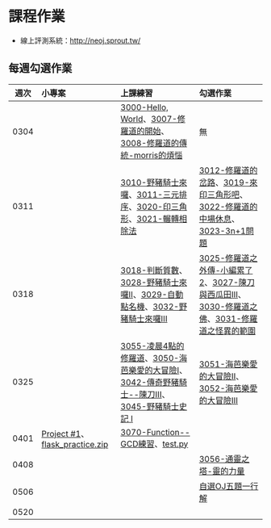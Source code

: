 # 課程作業

* 線上評測系統：http://neoj.sprout.tw/

## 每週勾選作業


| 週次   | 小專案   | 上課練習                                        | 勾選作業                                     |
| :----: | :------- | :---------                                      | :---------                                   |
|  0304  |          | [3000-Hello, World](http://neoj.sprout.tw/problem/3000/)、[3007-修羅道的開始](http://neoj.sprout.tw/problem/3007/)、[3008-修羅道的傳統-morris的煩惱](http://neoj.sprout.tw/problem/3008/)| 無|
|  0311  |          | [3010-野豬騎士來囉](http://neoj.sprout.tw/problem/3010/)、[3011-三元排序](http://neoj.sprout.tw/problem/3011/)、[3020-印三角形](https://neoj.sprout.tw/problem/3020/)、[3021-輾轉相除法](https://neoj.sprout.tw/problem/3021/)| [3012-修羅道的岔路](http://neoj.sprout.tw/problem/3012/)、[3019-來印三角形吧](http://neoj.sprout.tw/problem/3019/)、[3022-修羅道的中場休息](http://neoj.sprout.tw/problem/3022/)、[3023-3n+1問題](http://neoj.sprout.tw/problem/3023/)|
|  0318  |          | [3018-判斷質數](https://neoj.sprout.tw/problem/3018/)、[3028-野豬騎士來囉II](https://neoj.sprout.tw/problem/3028/)、[3029-自動點名機](https://neoj.sprout.tw/problem/3029/)、[3032-野豬騎士來囉III](https://neoj.sprout.tw/problem/3032/)| [3025-修羅道之外傳-小編累了2](https://neoj.sprout.tw/problem/3025/)、[3027-陳刀與西瓜田III](https://neoj.sprout.tw/problem/3027/)、[3030-修羅道之佛](https://neoj.sprout.tw/problem/3030/)、[3031-修羅道之怪異的範圍](https://neoj.sprout.tw/problem/3031/)|
|  0325  |          | [3055-凌晨4點的修羅道](https://neoj.sprout.tw/problem/3055/)、[3050-海芭樂愛的大冒險I](https://neoj.sprout.tw/problem/3050/)、[3042-傳奇野豬騎士--陳刀III](https://neoj.sprout.tw/problem/3042/)、[3045-野豬騎士史記 I](https://neoj.sprout.tw/problem/3045/)| [3051-海芭樂愛的大冒險II](https://neoj.sprout.tw/problem/3051/)、[3052-海芭樂愛的大冒險III](https://neoj.sprout.tw/problem/3052/)|
|  0401  |  [Project #1](https://drive.google.com/open?id=1T8dzAdWnFcg72PUp-XNAuRmcDWgv7gJS)、[flask_practice.zip](https://drive.google.com/open?id=14mzs4eH_d2GmERtPo-86L0tjzO3komWX)   | [3070-Function--GCD練習](https://neoj.sprout.tw/problem/3070/)、[test.py](/note/test.py)|
|  0408  | | | [3056-通靈之塔-靈的力量](https://neoj.sprout.tw/problem/3056/) |
|  0506  | | | [自選OJ五題一行解](https://www.facebook.com/groups/twsprout18python/permalink/2024437124478012/) |
|  0520  | | |  |